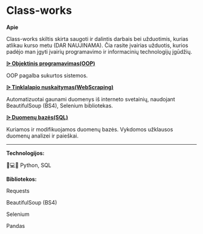# Class-works

**Apie**

Class-works skiltis skirta saugoti ir dalintis darbais bei užduotimis, kurias atlikau kurso metu (DAR NAUJINAMA). Čia rasite įvairias užduotis, kurios padėjo man įgyti įvairių programavimo ir informacinių technologijų įgūdžių.


**<a href=https://github.com/rasadzen/Class-works/tree/main/OOP> ⩥  Objektinis programavimas(OOP)</a>**

OOP pagalba sukurtos sistemos.


**<a href=https://github.com/rasadzen/Class-works/tree/main/WebScraping> ⩥  Tinklalapio nuskaitymas(WebScraping)</a>**

Automatizuotai gaunami duomenys iš interneto svetainių, naudojant BeautifulSoup (BS4), Selenium bibliotekas.

**<a href=https://github.com/rasadzen/Class-works/tree/main/Databases> ⩥  Duomenų bazės(SQL)</a>**

Kuriamos ir modifikuojamos duomenų bazės. Vykdomos užklausos duomenų analizei ir paieškai.
___________________________________________________
**Technologijos:**

🐍💻✨ Python, SQL

**Bibliotekos:**

Requests

BeautifulSoup (BS4)

Selenium

Pandas




